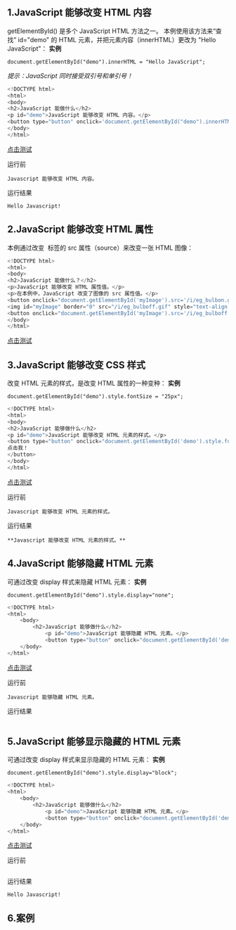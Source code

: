 ## 1.JavaScript 能够改变 HTML 内容

getElementById() 是多个 JavaScript HTML 方法之一。
本例使用该方法来“查找” id="demo" 的 HTML 元素，并把元素内容（innerHTML）更改为 "Hello JavaScript"：
**实例**
```
document.getElementById("demo").innerHTML = "Hello JavaScript";
```
_提示：JavaScript 同时接受双引号和单引号！_

```javascript
<!DOCTYPE html>
<html>
<body>
<h2>JavaScript 能做什么</h2>
<p id="demo">JavaScript 能够改变 HTML 内容。</p>
<button type="button" onclick='document.getElementById("demo").innerHTML = "Hello JavaScript!"'>点击我！</button>
</body>
</html>
```
[点击测试](https://www.w3school.com.cn/tiy/t.asp?f=js_intro_inner_html)

运行前
```
Javascript 能够改变 HTML 内容。
```
运行结果
```
Hello Javascript!
```


## 2.JavaScript 能够改变 HTML 属性

本例通过改变 <img> 标签的 src 属性（source）来改变一张 HTML 图像：

```javascript
<!DOCTYPE html>
<html>
<body>
<h2>JavaScript 能做什么？</h2>
<p>JavaScript 能够改变 HTML 属性值。</p>
<p>在本例中，JavaScript 改变了图像的 src 属性值。</p>
<button onclick="document.getElementById('myImage').src='/i/eg_bulbon.gif'">开灯</button>
<img id="myImage" border="0" src="/i/eg_bulboff.gif" style="text-align:center;">
<button onclick="document.getElementById('myImage').src='/i/eg_bulboff.gif'">关灯</button>
</body>
</html>
```
[点击测试](https://www.w3school.com.cn/tiy/t.asp?f=js_intro_lightbulb)



## 3.JavaScript 能够改变 CSS 样式

改变 HTML 元素的样式，是改变 HTML 属性的一种变种：
**实例**
```
document.getElementById("demo").style.fontSize = "25px";
```

```javascript
<!DOCTYPE html>
<html>
<body>
<h2>JavaScript 能够做什么</h2>
<p id="demo">JavaScript 能够改变 HTML 元素的样式。</p>
<button type="button" onclick="document.getElementById('demo').style.fontSize='35px'">
点击我！
</button>
</body>
</html> 
```
[点击测试](https://www.w3school.com.cn/tiy/t.asp?f=js_intro_style)

运行前
```
Javascript 能够改变 HTML 元素的样式。
```
运行结果
```
**Javascript 能够改变 HTML 元素的样式。**
```


## 4.JavaScript 能够隐藏 HTML 元素
可通过改变 display 样式来隐藏 HTML 元素：
**实例**
```
document.getElementById("demo").style.display="none";
```

```javascript
<!DOCTYPE html>
<html>
    <body>
        <h2>JavaScript 能够做什么</h2>
            <p id="demo">JavaScript 能够隐藏 HTML 元素。</p>
            <button type="button" onclick="document.getElementById('demo').style.display='none'">点击我！</button>
    </body>
</html>
```
[点击测试](https://www.w3school.com.cn/tiy/t.asp?f=js_intro_hide)

运行前
```
Javascript 能够隐藏 HTML 元素。
```
运行结果
```

```


## 5.JavaScript 能够显示隐藏的 HTML 元素
可通过改变 display 样式来显示隐藏的 HTML 元素：
**实例**
```
document.getElementById("demo").style.display="block";
```

```javascript
<!DOCTYPE html>
<html>
    <body>
        <h2>JavaScript 能够做什么</h2>
            <p id="demo">JavaScript 能够隐藏 HTML 元素。</p>
            <button type="button" onclick="document.getElementById('demo').style.display='none'">点击我！</button>
    </body>
</html>
```
[点击测试](https://www.w3school.com.cn/tiy/t.asp?f=js_intro_hide)

运行前
```

```
运行结果
```
Hello Javascript!
```

## 6.案例


